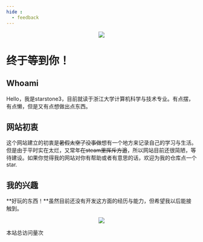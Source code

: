 ```yaml
---
hide :
  - feedback
---
```


<script defer src="https://vercount.one/js"></script>

<p align="center">
  <img src="https://capsule-render.vercel.app/api?type=waving&color=timeGradient&height=300&&section=header&text=Hey,guys!&fontSize=90&fontAlign=50&fontAlignY=30&desc=I am starstone3.&descAlign=50&descSize=30&descAlignY=60&animation=twinkling" />
</p>

# 终于等到你！

## Whoami

Hello，我是starstone3，目前就读于浙江大学计算机科学与技术专业。有点摆，有点懒，但是又有点想做出点东西。

## 网站初衷

这个网站建立的初衷是<strike>暑假太空了没事做</strike>想有一个地方来记录自己的学习与生活。但是由于平时实在太烂，又常年<strike>在steam里挥斥方遒</strike>，所以网站目前还很简陋，等待建设。如果你觉得我的网站对你有帮助或者有意思的话，欢迎为我的仓库点一个star.

## 我的兴趣
**好玩的东西！**虽然目前还没有开发这方面的经历与能力，但希望我以后能接触到。

<p align="center">
  <img src="https://capsule-render.vercel.app/api?type=waving&color=timeGradient&height=300&&section=footer&text=Bye!&fontSize=90&fontAlign=50&fontAlignY=70&desc=Hope see you again!&descAlign=50&descSize=30&descAlignY=40&animation=twinkling" />
</p>


<script async src="//busuanzi.ibruce.info/busuanzi/2.3/busuanzi.pure.mini.js"></script>
<span id="busuanzi_container_site_pv">本站总访问量<span id="busuanzi_value_site_pv"></span>次</span>
